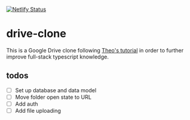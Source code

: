 [![Netlify Status](https://api.netlify.com/api/v1/badges/bf61bc31-ac27-4e61-9bf3-21038c23a706/deploy-status)](https://app.netlify.com/projects/spin3l-drive-clone/deploys)

# drive-clone

This is a Google Drive clone following [Theo's tutorial](https://www.youtube.com/watch?v=c-hKSbzooAg) in order to further improve full-stack typescript knowledge.

## todos

- [ ] Set up database and data model
- [ ] Move folder open state to URL
- [ ] Add auth
- [ ] Add file uploading
